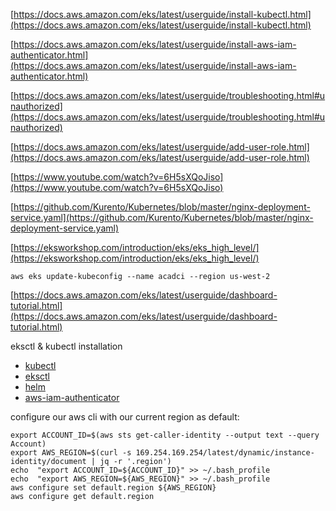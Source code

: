 
[https://docs.aws.amazon.com/eks/latest/userguide/install-kubectl.html](https://docs.aws.amazon.com/eks/latest/userguide/install-kubectl.html)

[https://docs.aws.amazon.com/eks/latest/userguide/install-aws-iam-authenticator.html](https://docs.aws.amazon.com/eks/latest/userguide/install-aws-iam-authenticator.html)

[https://docs.aws.amazon.com/eks/latest/userguide/troubleshooting.html#unauthorized](https://docs.aws.amazon.com/eks/latest/userguide/troubleshooting.html#unauthorized)

[https://docs.aws.amazon.com/eks/latest/userguide/add-user-role.html](https://docs.aws.amazon.com/eks/latest/userguide/add-user-role.html)

[https://www.youtube.com/watch?v=6H5sXQoJiso](https://www.youtube.com/watch?v=6H5sXQoJiso)

[https://github.com/Kurento/Kubernetes/blob/master/nginx-deployment-service.yaml](https://github.com/Kurento/Kubernetes/blob/master/nginx-deployment-service.yaml)

[https://eksworkshop.com/introduction/eks/eks_high_level/](https://eksworkshop.com/introduction/eks/eks_high_level/)


```
aws eks update-kubeconfig --name acadci --region us-west-2
```


[https://docs.aws.amazon.com/eks/latest/userguide/dashboard-tutorial.html](https://docs.aws.amazon.com/eks/latest/userguide/dashboard-tutorial.html)

eksctl & kubectl installation
 - [kubectl](https://eksworkshop.com/prerequisites/k8stools/)
 - [eksctl](https://eksctl.io/introduction/installation/)
 - [helm](https://eksworkshop.com/helm_root/helm_intro/install/)
 - [aws-iam-authenticator](https://docs.aws.amazon.com/eks/latest/userguide/install-aws-iam-authenticator.html)

configure our aws cli with our current region as default:
```
export ACCOUNT_ID=$(aws sts get-caller-identity --output text --query Account) 
export AWS_REGION=$(curl -s 169.254.169.254/latest/dynamic/instance-identity/document | jq -r '.region') 
echo  "export ACCOUNT_ID=${ACCOUNT_ID}" >> ~/.bash_profile 
echo  "export AWS_REGION=${AWS_REGION}" >> ~/.bash_profile 
aws configure set default.region ${AWS_REGION} 
aws configure get default.region
```
<!--stackedit_data:
eyJoaXN0b3J5IjpbMTgwODg0MzY1NCwxMzU4MDIyMDU0LDMzMT
EwNTc1LC0xNjc4MDQyNzIzLDE5MjkxOTY3MTAsLTEwMjU5NTU3
MTEsMjA5OTMwNzAxNSw1NjkyNDA1MzIsLTEzMjg3NjA5NzUsLT
IwNzIwMjIyNjJdfQ==
-->